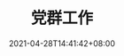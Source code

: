 ---
title: "党群工作"
date: 2021-04-28T14:41:42+08:00
bg_image: "images/party_affair_header.png"
draft: false
---